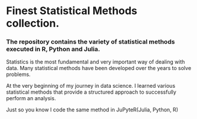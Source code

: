 # Finest Statistical Methods collection.

### The repository contains the variety of statistical methods executed in R, Python and Julia. 

Statistics is the most fundamental and very important way of dealing with data. Many statistical methods have been developed over the years to solve problems. 

At the very beginning of my journey in data science. I learned various statistical methods that provide a structured approach to successfully perform an analysis. 

Just so you know I code the same method in JuPyteR(Julia, Python, R)
